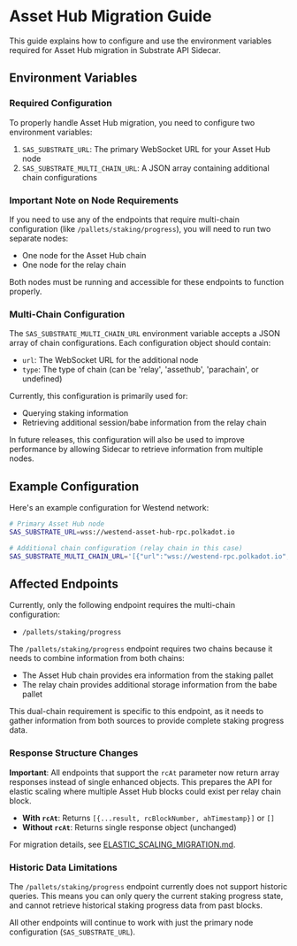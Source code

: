 # Asset Hub Migration Guide

This guide explains how to configure and use the environment variables required for Asset Hub migration in Substrate API Sidecar.

## Environment Variables

### Required Configuration

To properly handle Asset Hub migration, you need to configure two environment variables:

1. `SAS_SUBSTRATE_URL`: The primary WebSocket URL for your Asset Hub node
2. `SAS_SUBSTRATE_MULTI_CHAIN_URL`: A JSON array containing additional chain configurations

### Important Note on Node Requirements

If you need to use any of the endpoints that require multi-chain configuration (like `/pallets/staking/progress`), you will need to run two separate nodes:
- One node for the Asset Hub chain
- One node for the relay chain

Both nodes must be running and accessible for these endpoints to function properly.

### Multi-Chain Configuration

The `SAS_SUBSTRATE_MULTI_CHAIN_URL` environment variable accepts a JSON array of chain configurations. Each configuration object should contain:

- `url`: The WebSocket URL for the additional node
- `type`: The type of chain (can be 'relay', 'assethub', 'parachain', or undefined)

Currently, this configuration is primarily used for:
- Querying staking information
- Retrieving additional session/babe information from the relay chain

In future releases, this configuration will also be used to improve performance by allowing Sidecar to retrieve information from multiple nodes.

## Example Configuration

Here's an example configuration for Westend network:

```bash
# Primary Asset Hub node
SAS_SUBSTRATE_URL=wss://westend-asset-hub-rpc.polkadot.io

# Additional chain configuration (relay chain in this case)
SAS_SUBSTRATE_MULTI_CHAIN_URL='[{"url":"wss://westend-rpc.polkadot.io","type":"relay"}]'
```

## Affected Endpoints

Currently, only the following endpoint requires the multi-chain configuration:
- `/pallets/staking/progress`

The `/pallets/staking/progress` endpoint requires two chains because it needs to combine information from both chains:
- The Asset Hub chain provides era information from the staking pallet
- The relay chain provides additional storage information from the babe pallet

This dual-chain requirement is specific to this endpoint, as it needs to gather information from both sources to provide complete staking progress data.

### Response Structure Changes

**Important**: All endpoints that support the `rcAt` parameter now return array responses instead of single enhanced objects. This prepares the API for elastic scaling where multiple Asset Hub blocks could exist per relay chain block.

- **With `rcAt`**: Returns `[{...result, rcBlockNumber, ahTimestamp}]` or `[]`
- **Without `rcAt`**: Returns single response object (unchanged)

For migration details, see [ELASTIC_SCALING_MIGRATION.md](ELASTIC_SCALING_MIGRATION.md).

### Historic Data Limitations

The `/pallets/staking/progress` endpoint currently does not support historic queries. This means you can only query the current staking progress state, and cannot retrieve historical staking progress data from past blocks.

All other endpoints will continue to work with just the primary node configuration (`SAS_SUBSTRATE_URL`).
